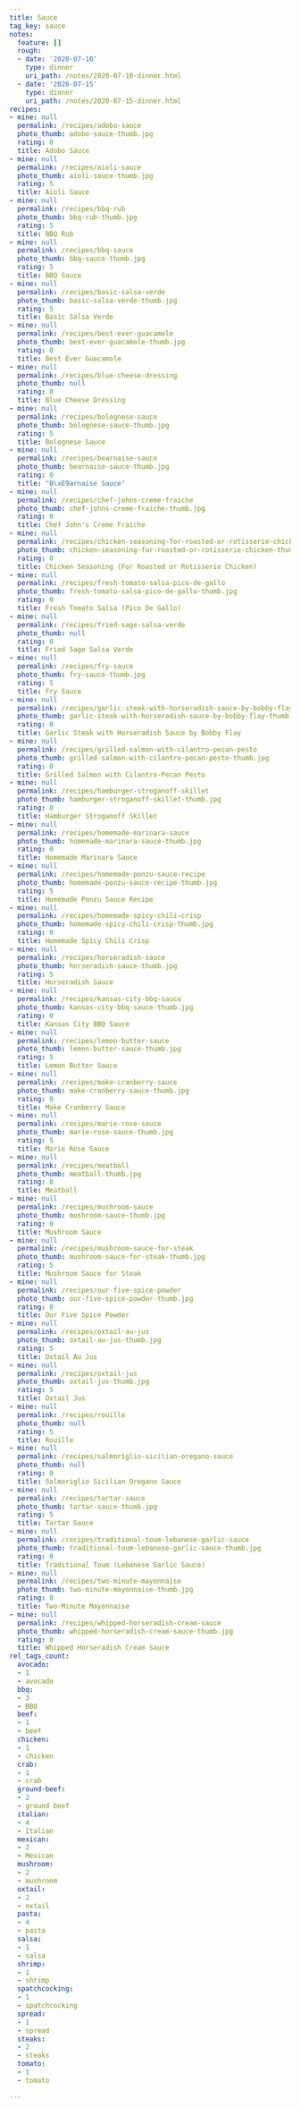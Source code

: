 ```yaml
---
title: Sauce
tag_key: sauce
notes:
  feature: []
  rough:
  - date: '2020-07-10'
    type: dinner
    uri_path: /notes/2020-07-10-dinner.html
  - date: '2020-07-15'
    type: dinner
    uri_path: /notes/2020-07-15-dinner.html
recipes:
- mine: null
  permalink: /recipes/adobo-sauce
  photo_thumb: adobo-sauce-thumb.jpg
  rating: 0
  title: Adobo Sauce
- mine: null
  permalink: /recipes/aioli-sauce
  photo_thumb: aioli-sauce-thumb.jpg
  rating: 5
  title: Aioli Sauce
- mine: null
  permalink: /recipes/bbq-rub
  photo_thumb: bbq-rub-thumb.jpg
  rating: 5
  title: BBQ Rub
- mine: null
  permalink: /recipes/bbq-sauce
  photo_thumb: bbq-sauce-thumb.jpg
  rating: 5
  title: BBQ Sauce
- mine: null
  permalink: /recipes/basic-salsa-verde
  photo_thumb: basic-salsa-verde-thumb.jpg
  rating: 5
  title: Basic Salsa Verde
- mine: null
  permalink: /recipes/best-ever-guacamole
  photo_thumb: best-ever-guacamole-thumb.jpg
  rating: 0
  title: Best Ever Guacamole
- mine: null
  permalink: /recipes/blue-cheese-dressing
  photo_thumb: null
  rating: 0
  title: Blue Cheese Dressing
- mine: null
  permalink: /recipes/bolognese-sauce
  photo_thumb: bolognese-sauce-thumb.jpg
  rating: 5
  title: Bolognese Sauce
- mine: null
  permalink: /recipes/bearnaise-sauce
  photo_thumb: bearnaise-sauce-thumb.jpg
  rating: 0
  title: "B\xE9arnaise Sauce"
- mine: null
  permalink: /recipes/chef-johns-creme-fraiche
  photo_thumb: chef-johns-creme-fraiche-thumb.jpg
  rating: 0
  title: Chef John's Creme Fraiche
- mine: null
  permalink: /recipes/chicken-seasoning-for-roasted-or-rotisserie-chicken
  photo_thumb: chicken-seasoning-for-roasted-or-rotisserie-chicken-thumb.jpg
  rating: 0
  title: Chicken Seasoning (For Roasted or Rotisserie Chicken)
- mine: null
  permalink: /recipes/fresh-tomato-salsa-pico-de-gallo
  photo_thumb: fresh-tomato-salsa-pico-de-gallo-thumb.jpg
  rating: 0
  title: Fresh Tomato Salsa (Pico De Gallo)
- mine: null
  permalink: /recipes/fried-sage-salsa-verde
  photo_thumb: null
  rating: 0
  title: Fried Sage Salsa Verde
- mine: null
  permalink: /recipes/fry-sauce
  photo_thumb: fry-sauce-thumb.jpg
  rating: 5
  title: Fry Sauce
- mine: null
  permalink: /recipes/garlic-steak-with-horseradish-sauce-by-bobby-flay
  photo_thumb: garlic-steak-with-horseradish-sauce-by-bobby-flay-thumb.jpg
  rating: 0
  title: Garlic Steak with Horseradish Sauce by Bobby Flay
- mine: null
  permalink: /recipes/grilled-salmon-with-cilantro-pecan-pesto
  photo_thumb: grilled-salmon-with-cilantro-pecan-pesto-thumb.jpg
  rating: 0
  title: Grilled Salmon with Cilantro-Pecan Pesto
- mine: null
  permalink: /recipes/hamburger-stroganoff-skillet
  photo_thumb: hamburger-stroganoff-skillet-thumb.jpg
  rating: 0
  title: Hamburger Stroganoff Skillet
- mine: null
  permalink: /recipes/homemade-marinara-sauce
  photo_thumb: homemade-marinara-sauce-thumb.jpg
  rating: 0
  title: Homemade Marinara Sauce
- mine: null
  permalink: /recipes/homemade-ponzu-sauce-recipe
  photo_thumb: homemade-ponzu-sauce-recipe-thumb.jpg
  rating: 5
  title: Homemade Ponzu Sauce Recipe
- mine: null
  permalink: /recipes/homemade-spicy-chili-crisp
  photo_thumb: homemade-spicy-chili-crisp-thumb.jpg
  rating: 0
  title: Homemade Spicy Chili Crisp
- mine: null
  permalink: /recipes/horseradish-sauce
  photo_thumb: horseradish-sauce-thumb.jpg
  rating: 5
  title: Horseradish Sauce
- mine: null
  permalink: /recipes/kansas-city-bbq-sauce
  photo_thumb: kansas-city-bbq-sauce-thumb.jpg
  rating: 0
  title: Kansas City BBQ Sauce
- mine: null
  permalink: /recipes/lemon-butter-sauce
  photo_thumb: lemon-butter-sauce-thumb.jpg
  rating: 5
  title: Lemon Butter Sauce
- mine: null
  permalink: /recipes/make-cranberry-sauce
  photo_thumb: make-cranberry-sauce-thumb.jpg
  rating: 0
  title: Make Cranberry Sauce
- mine: null
  permalink: /recipes/marie-rose-sauce
  photo_thumb: marie-rose-sauce-thumb.jpg
  rating: 5
  title: Marie Rose Sauce
- mine: null
  permalink: /recipes/meatball
  photo_thumb: meatball-thumb.jpg
  rating: 0
  title: Meatball
- mine: null
  permalink: /recipes/mushroom-sauce
  photo_thumb: mushroom-sauce-thumb.jpg
  rating: 0
  title: Mushroom Sauce
- mine: null
  permalink: /recipes/mushroom-sauce-for-steak
  photo_thumb: mushroom-sauce-for-steak-thumb.jpg
  rating: 5
  title: Mushroom Sauce for Steak
- mine: null
  permalink: /recipes/our-five-spice-powder
  photo_thumb: our-five-spice-powder-thumb.jpg
  rating: 0
  title: Our Five Spice Powder
- mine: null
  permalink: /recipes/oxtail-au-jus
  photo_thumb: oxtail-au-jus-thumb.jpg
  rating: 5
  title: Oxtail Au Jus
- mine: null
  permalink: /recipes/oxtail-jus
  photo_thumb: oxtail-jus-thumb.jpg
  rating: 5
  title: Oxtail Jus
- mine: null
  permalink: /recipes/rouille
  photo_thumb: null
  rating: 5
  title: Rouille
- mine: null
  permalink: /recipes/salmoriglio-sicilian-oregano-sauce
  photo_thumb: null
  rating: 0
  title: Salmoriglio Sicilian Oregano Sauce
- mine: null
  permalink: /recipes/tartar-sauce
  photo_thumb: tartar-sauce-thumb.jpg
  rating: 5
  title: Tartar Sauce
- mine: null
  permalink: /recipes/traditional-toum-lebanese-garlic-sauce
  photo_thumb: traditional-toum-lebanese-garlic-sauce-thumb.jpg
  rating: 0
  title: Traditional Toum (Lebanese Garlic Sauce)
- mine: null
  permalink: /recipes/two-minute-mayonnaise
  photo_thumb: two-minute-mayonnaise-thumb.jpg
  rating: 0
  title: Two-Minute Mayonnaise
- mine: null
  permalink: /recipes/whipped-horseradish-cream-sauce
  photo_thumb: whipped-horseradish-cream-sauce-thumb.jpg
  rating: 0
  title: Whipped Horseradish Cream Sauce
rel_tags_count:
  avocado:
  - 1
  - avocado
  bbq:
  - 3
  - BBQ
  beef:
  - 1
  - beef
  chicken:
  - 1
  - chicken
  crab:
  - 1
  - crab
  ground-beef:
  - 2
  - ground beef
  italian:
  - 4
  - Italian
  mexican:
  - 2
  - Mexican
  mushroom:
  - 2
  - mushroom
  oxtail:
  - 2
  - oxtail
  pasta:
  - 4
  - pasta
  salsa:
  - 1
  - salsa
  shrimp:
  - 1
  - shrimp
  spatchcocking:
  - 1
  - spatchcocking
  spread:
  - 1
  - spread
  steaks:
  - 2
  - steaks
  tomato:
  - 1
  - tomato

---
```

